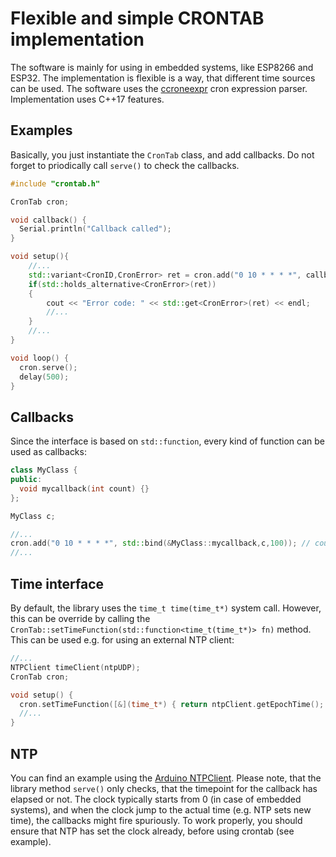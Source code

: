 Flexible and simple CRONTAB implementation
==========================================

The software is mainly for using in embedded systems, like ESP8266 and ESP32. The implementation is flexible is a way, that different time sources can be used. The software uses the [ccroneexpr](https://github.com/staticlibs/ccronexpr) cron expression parser. Implementation uses C++17 features.

Examples
--------

Basically, you just instantiate the `CronTab` class, and add callbacks. Do not forget to priodically call `serve()` to check the callbacks.
```c++
#include "crontab.h"

CronTab cron;

void callback() {
  Serial.println("Callback called");
}

void setup(){
    //...
    std::variant<CronID,CronError> ret = cron.add("0 10 * * * *", callback);  // 10th minute of every hours (e.g. 2:10,2:10,...)
    if(std::holds_alternative<CronError>(ret))
    {
        cout << "Error code: " << std::get<CronError>(ret) << endl;
        //...
    }
    //...
}

void loop() {
  cron.serve();
  delay(500);
}

```

Callbacks
---------

Since the interface is based on `std::function`, every kind of function can be used as callbacks:
```c++
class MyClass {
public:
  void mycallback(int count) {}
};

MyClass c;

//...
cron.add("0 10 * * * *", std::bind(&MyClass::mycallback,c,100)); // count = 100
//...
```

Time interface
--------------

By default, the library uses the `time_t time(time_t*)` system call. However, this can be override by calling the `CronTab::setTimeFunction(std::function<time_t(time_t*)> fn)` method. This can be used e.g. for using an external NTP client:

```c++
//...
NTPClient timeClient(ntpUDP);
CronTab cron;

void setup() {
  cron.setTimeFunction([&](time_t*) { return ntpClient.getEpochTime(); });
  //...
}
```

NTP
---

You can find an example using the [Arduino NTPClient](https://github.com/arduino-libraries/NTPClient). Please note, that the library method `serve()` only checks, that the timepoint for the callback has elapsed or not. The clock typically starts from 0 (in case of embedded systems), and when the clock jump to the actual time (e.g. NTP sets new time), the callbacks might fire spuriously. To work properly, you should ensure that NTP has set the clock already, before using crontab (see example).
